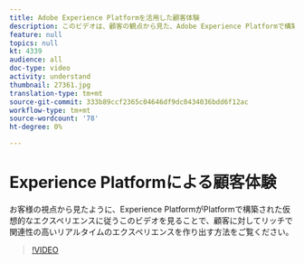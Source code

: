```yaml
---
title: Adobe Experience Platformを活用した顧客体験
description: このビデオは、顧客の観点から見た、Adobe Experience Platformで構築された仮想的なエクスペリエンスに従います。 Experience Platformがリッチで関連性の高いリアルタイムのエクスペリエンスを作り出す方法をご覧ください。
feature: null
topics: null
kt: 4339
audience: all
doc-type: video
activity: understand
thumbnail: 27361.jpg
translation-type: tm+mt
source-git-commit: 333b89ccf2365c04646df9dc0434036bdd6f12ac
workflow-type: tm+mt
source-wordcount: '78'
ht-degree: 0%

---
```



# Experience Platformによる顧客体験

お客様の視点から見たように、Experience PlatformがPlatformで構築された仮想的なエクスペリエンスに従うこのビデオを見ることで、顧客に対してリッチで関連性の高いリアルタイムのエクスペリエンスを作り出す方法をご覧ください。

>[!VIDEO](https://video.tv.adobe.com/v/27361?quality=12&learn=on)